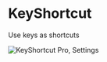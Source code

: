 KeyShortcut
===========

Use keys as shortcuts

![KeyShortcut Pro, Settings](https://raw.githubusercontent.com/switchpwn/Keyshortcut-Pro/master/Settings.png?token=AHA60xevhsTJCRGPnHLXWblYOjxz2Aagks5UbMpvwA%3D%3D)
